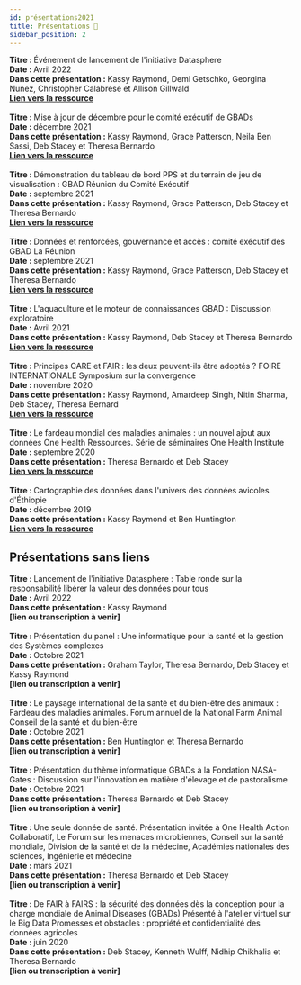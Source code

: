 ```yaml
---
id: présentations2021
title: Présentations 🎥
sidebar_position: 2
---
```

<b>Titre : </b>Événement de lancement de l'initiative Datasphere<br/>
<b>Date : </b>Avril 2022<br/>
<b>Dans cette présentation : </b>Kassy Raymond, Demi Getschko, Georgina Nunez, Christopher Calabrese et Allison Gillwald<br/>
<b><a href="https://www.youtube.com/watch?v=GtuaIc1opyI">Lien vers la ressource</a></b><br/><br/>
<b>Titre : </b>Mise à jour de décembre pour le comité exécutif de GBADs<br/>
<b>Date : </b>décembre 2021<br/>
<b>Dans cette présentation : </b>Kassy Raymond, Grace Patterson, Neila Ben Sassi, Deb Stacey et Theresa Bernardo<br/>
<b><a href="http://gbadskedoc.org/2021121_GBADsExecMeeting.pptx">Lien vers la ressource</a></b><br/><br/>
<b>Titre : </b> Démonstration du tableau de bord PPS et du terrain de jeu de visualisation : GBAD
Réunion du Comité Exécutif<br/>
<b>Date : </b>septembre 2021<br/>
<b>Dans cette présentation : </b>Kassy Raymond, Grace Patterson, Deb Stacey et Theresa Bernardo<br/>
<b><a href="http://gbadskedoc.org/20210923 Dashboard Demo.mov">Lien vers la ressource</a></b><br/><br/>
<b>Titre : </b>Données et renforcées, gouvernance et accès : comité exécutif des GBAD
La Réunion<br/>
<b>Date : </b>septembre 2021<br/>
<b>Dans cette présentation : </b>Kassy Raymond, Grace Patterson, Deb Stacey et Theresa Bernardo<br/>
<b><a href="http://gbadskedoc.org/Exec Meeting Sept 22 - Data Governance.mov">Lien vers la ressource</a></b><br/><br/>
<b>Titre : </b>L'aquaculture et le moteur de connaissances GBAD : Discussion exploratoire<br/>
<b>Date : </b>Avril 2021<br/>
<b>Dans cette présentation : </b>Kassy Raymond, Deb Stacey et Theresa Bernardo<br/>
<b><a href="http://gbadskedoc.org/20210421_GBADsInformatique_Aquaculture.pptx">Lien vers la ressource</a></b><br/><br/>
<b>Titre : </b>Principes CARE et FAIR : les deux peuvent-ils être adoptés ? FOIRE INTERNATIONALE
Symposium sur la convergence<br/>
<b>Date : </b>novembre 2020<br/>
<b>Dans cette présentation : </b>Kassy Raymond, Amardeep Singh, Nitin Sharma, Deb Stacey, Theresa
Bernard<br/>
<b><a href="http://gbadskedoc.org/99_FAIRandCAREprinciplesCanBothBeEmbraced.pdf">Lien vers la ressource</a></b><br/><br/>
<b>Titre : </b>Le fardeau mondial des maladies animales : un nouvel ajout aux données One Health
Ressources. Série de séminaires One Health Institute<br/>
<b>Date : </b>septembre 2020<br/>
<b>Dans cette présentation : </b>Theresa Bernardo et Deb Stacey<br/>
<b><a href="https://www.youtube.com/watch?v=auuulEirJDM">Lien vers la ressource</a></b><br/><br/>
<b>Titre : </b>Cartographie des données dans l'univers des données avicoles d'Éthiopie<br/>
<b>Date : </b>décembre 2019<br/>
<b>Dans cette présentation : </b>Kassy Raymond et Ben Huntington<br/>
<b><a href="http://gbadskedoc.org/GBADsDataverse_Dec1019">Lien vers la ressource</a></b><br/>
<h2>Présentations sans liens</h2>
<b>Titre : </b>Lancement de l'initiative Datasphere : Table ronde sur la responsabilité
libérer la valeur des données pour tous<br/>
<b>Date : </b>Avril 2022<br/>
<b>Dans cette présentation : </b>Kassy Raymond<br/>
<b>[lien ou transcription à venir]</b><br/><br/>
<b>Titre : </b>Présentation du panel : Une informatique pour la santé et la gestion des
Systèmes complexes<br/>
<b>Date : </b>Octobre 2021<br/>
<b>Dans cette présentation : </b>Graham Taylor, Theresa Bernardo, Deb Stacey et Kassy Raymond<br/>
<b>[lien ou transcription à venir]</b><br/><br/>
<b>Titre : </b>Le paysage international de la santé et du bien-être des animaux :
Fardeau des maladies animales. Forum annuel de la National Farm Animal
Conseil de la santé et du bien-être<br/>
<b>Date : </b>Octobre 2021<br/>
<b>Dans cette présentation : </b>Ben Huntington et Theresa Bernardo<br/>
<b>[lien ou transcription à venir]</b><br/><br/>
<b>Titre : </b> Présentation du thème informatique GBADs à la Fondation NASA-Gates :
Discussion sur l'innovation en matière d'élevage et de pastoralisme<br/>
<b>Date : </b>Octobre 2021<br/>
<b>Dans cette présentation : </b>Theresa Bernardo et Deb Stacey<br/>
<b>[lien ou transcription à venir]</b><br/><br/>
<b>Titre : </b>Une seule donnée de santé. Présentation invitée à One Health Action
Collaboratif, Le Forum sur les menaces microbiennes, Conseil sur la santé mondiale,
Division de la santé et de la médecine, Académies nationales des sciences,
Ingénierie et médecine<br/>
<b>Date : </b>mars 2021<br/>
<b>Dans cette présentation : </b>Theresa Bernardo et Deb Stacey<br/>
<b>[lien ou transcription à venir]</b><br/><br/>
<b>Titre : </b>De FAIR à FAIRS : la sécurité des données dès la conception pour la charge mondiale de
Animal Diseases (GBADs) Présenté à l'atelier virtuel sur le Big Data
Promesses et obstacles : propriété et confidentialité des données agricoles<br/>
<b>Date : </b>juin 2020<br/>
<b>Dans cette présentation : </b>Deb Stacey, Kenneth Wulff, Nidhip Chikhalia et Theresa Bernardo<br/>
<b>[lien ou transcription à venir]</b><br/><br/>
